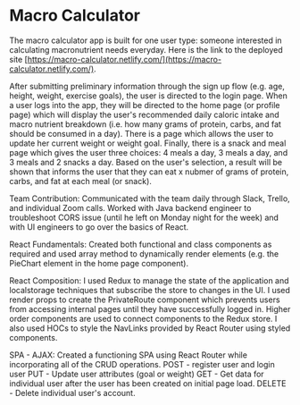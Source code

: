 # Macro Calculator

The macro calculator app is built for one user type: someone interested in calculating macronutrient needs everyday. Here is the link to the deployed site [https://macro-calculator.netlify.com/](https://macro-calculator.netlify.com/).

After submitting preliminary information through the sign up flow (e.g. age, height, weight, exercise goals), the user is directed to the login page. When a user logs into the app, they will be directed to the home page (or profile page) which will display the user's recommended daily caloric intake and macro nutrient breakdown (i.e. how many grams of protein, carbs, and fat should be consumed in a day). There is a page which allows the user to update her current weight or weight goal. Finally, there is a snack and meal page which gives the user three choices: 4 meals a day, 3 meals a day, and 3 meals and 2 snacks a day. Based on the user's selection, a result will be shown that informs the user that they can eat x nubmer of grams of protein, carbs, and fat at each meal (or snack).

Team Contribution:
Communicated with the team daily through Slack, Trello, and individual Zoom calls. Worked with Java backend engineer to troubleshoot CORS issue (until he left on Monday night for the week) and with UI engineers to go over the basics of React.

React Fundamentals:
Created both functional and class components as required and used array method to dynamically render elements (e.g. the PieChart element in the home page component).

React Composition:
I used Redux to manage the state of the application and localstorage techniques that subscribe the store to changes in the UI. I used render props to create the PrivateRoute component which prevents users from accessing internal pages until they have successfully logged in. Higher order components are used to connect components to the Redux store. I also used HOCs to style the NavLinks provided by React Router using styled components.

SPA - AJAX:
Created a functioning SPA using React Router while incorporating all of the CRUD operations. POST - register user and login user
PUT - Update user attributes (goal or weight)
GET - Get data for individual user after the user has been created on initial page load.
DELETE - Delete individual user's account.
